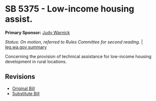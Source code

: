 # SB 5375 - Low-income housing assist.
**Primary Sponsor:** [Judy Warnick](/person/leg/judith.warnick.md)

*Status: On motion, referred to Rules Committee for second reading.* | [leg.wa.gov summary](https://app.leg.wa.gov/billsummary?BillNumber=5375&Year=2021)

Concerning the provision of technical assistance for low-income housing development in rural locations.

## Revisions
* [Original Bill](1/)
* [Substitute Bill](S/)